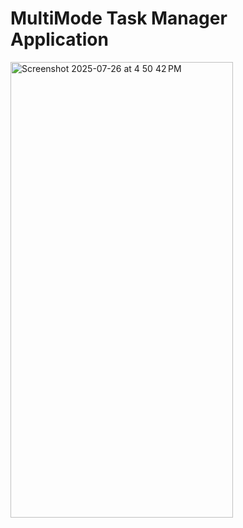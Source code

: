 # MultiMode Task Manager Application
<img width="356" height="729" alt="Screenshot 2025-07-26 at 4 50 42 PM" src="https://github.com/user-attachments/assets/d78fae5e-85f9-4fa5-b7dc-ad41b943a64a" />
